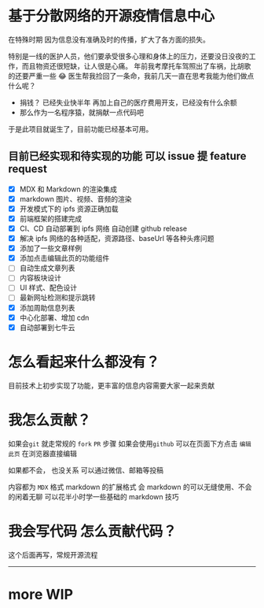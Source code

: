 # 基于分散网络的开源疫情信息中心

在特殊时期 因为信息没有准确及时的传播，扩大了各方面的损失。

特别是一线的医护人员，他们要承受很多心理和身体上的压力，还要没日没夜的工作，而且物资还很短缺，让人很是心痛。
年前我考摩托车驾照出了车祸，比胡歌的还要严重一些 😂 医生帮我捡回了一条命，我前几天一直在思考我能为他们做点什么呢？

- 捐钱？ 已经失业快半年 再加上自己的医疗费用开支，已经没有什么余额
- 那么作为一名程序猿，就捐献一点代码吧

于是此项目就诞生了，目前功能已经基本可用。

## 目前已经实现和待实现的功能 可以 issue 提 feature request

- [x] MDX 和 Markdown 的渲染集成
- [x] markdown 图片、视频、音频的渲染
- [x] 开发模式下的 ipfs 资源正确加载
- [x] 前端框架的搭建完成
- [x] CI、CD 自动部署到 ipfs 网络 自动创建 github release
- [x] 解决 ipfs 网络的各种适配，资源路径、baseUrl 等各种头疼问题
- [x] 添加了一些文章样例
- [x] 添加点击编辑此页的功能组件
- [ ] 自动生成文章列表
- [ ] 内容板块设计
- [ ] UI 样式、配色设计
- [ ] 最新网址检测和提示跳转
- [x] 添加周助信息列表
- [x] 中心化部署、增加 cdn
- [x] 自动部署到七牛云

# 怎么看起来什么都没有？

目前技术上初步实现了功能，更丰富的信息内容需要大家一起来贡献

# 我怎么贡献？

如果会`git` 就走常规的 `fork` `PR` 步骤
如果会使用`github` 可以在页面下方点击 `编辑此页` 在浏览器直接编辑

如果都不会， 也没关系 可以通过微信、邮箱等投稿

内容都为 `MDX` 格式 markdown 的扩展格式 会 markdown 的可以无缝使用、不会的闲着无聊 可以花半小时学一些基础的 markdown 技巧

# 我会写代码 怎么贡献代码？

这个后面再写，常规开源流程

---

# more WIP
